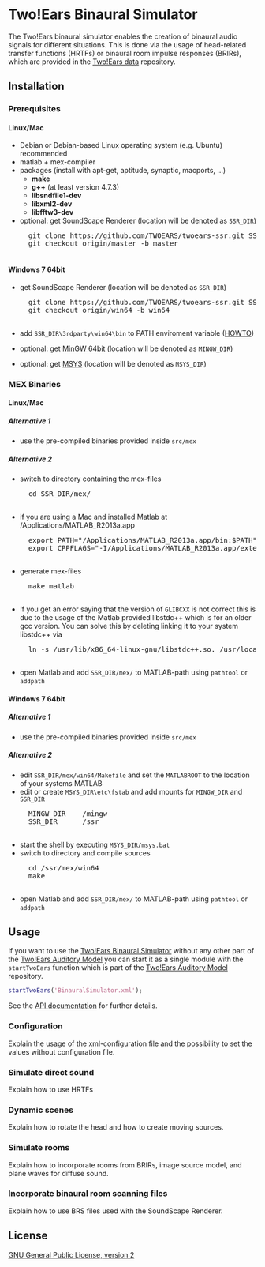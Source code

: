 Two!Ears Binaural Simulator
===========================

The Two!Ears binaural simulator enables the creation of binaural audio signals
for different situations. This is done via the usage of head-related transfer
functions (HRTFs) or binaural room impulse responses (BRIRs), which are provided
in the [Two!Ears data] repository.

## Installation

### Prerequisites

#### Linux/Mac

* Debian or Debian-based Linux operating system (e.g. Ubuntu) recommended
* matlab + mex-compiler
* packages (install with apt-get, aptitude, synaptic, macports, ...)
  	* **make**
  	* **g++** (at least version 4.7.3)
  	* **libsndfile1-dev**
	* **libxml2-dev**
	* **libfftw3-dev**
* optional: get SoundScape Renderer (location will be denoted as `SSR_DIR`)
	<pre>
	git clone https://github.com/TWOEARS/twoears-ssr.git SSR_DIR
	git checkout origin/master -b master
	</pre>

#### Windows 7 64bit

* get SoundScape Renderer (location will be denoted as `SSR_DIR`)
	<pre>
	git clone https://github.com/TWOEARS/twoears-ssr.git SSR_DIR
	git checkout origin/win64 -b win64
	</pre>
* add `SSR_DIR\3rdparty\win64\bin` to PATH enviroment variable ([HOWTO](http://www.computerhope.com/issues/ch000549.htm))

* optional: get [MinGW 64bit](http://sourceforge.net/projects/mingw-w64/files/Toolchains%20targetting%20Win64/Personal%20Builds/mingw-builds/4.8.2/threads-win32/seh/x86_64-4.8.2-release-win32-seh-rt_v3-rev4.7z/download) (location will be denoted as `MINGW_DIR`)
* optional: get [MSYS](http://sourceforge.net/projects/mingw-w64/files/External%20binary%20packages%20%28Win64%20hosted%29/MSYS%20%2832-bit%29/MSYS-20111123.zip/download) (location will be denoted as `MSYS_DIR`)

### MEX Binaries

#### Linux/Mac

##### Alternative 1
* use the pre-compiled binaries provided inside `src/mex`

##### Alternative 2
* switch to directory containing the mex-files
	<pre>
	cd SSR_DIR/mex/
	</pre>
* if you are using a Mac and installed Matlab at /Applications/MATLAB_R2013a.app
	<pre>
	export PATH="/Applications/MATLAB_R2013a.app/bin:$PATH"
	export CPPFLAGS="-I/Applications/MATLAB_R2013a.app/extern/include"
	</pre>
* generate mex-files
	<pre>
	make matlab
	</pre>
* If you get an error saying that the version of `GLIBCXX` is not correct this is due to the usage of the Matlab provided libstdc++ which is for an older gcc version. You can solve this by deleting linking it to your system libstdc++ via
	<pre>
	ln -s /usr/lib/x86_64-linux-gnu/libstdc++.so.<LIBSTDC-VERSION> /usr/local/MATLAB/MATLAB-VERSION/bin/glnxa64/libstdc++.so.6
	</pre>
* open Matlab and add `SSR_DIR/mex/` to MATLAB-path using `pathtool` or `addpath`

#### Windows 7 64bit

##### Alternative 1
* use the pre-compiled binaries provided inside `src/mex`

##### Alternative 2
* edit `SSR_DIR/mex/win64/Makefile` and set the `MATLABROOT` to the location of your systems MATLAB
* edit or create `MSYS_DIR\etc\fstab` and add mounts for `MINGW_DIR` and `SSR_DIR`
	<pre>
	MINGW_DIR    /mingw
	SSR_DIR      /ssr
	</pre>
* start the shell by executing `MSYS_DIR/msys.bat`
* switch to directory and compile sources
	<pre>
	cd /ssr/mex/win64
	make
	</pre>
* open Matlab and add `SSR_DIR/mex/` to MATLAB-path using `pathtool` or `addpath`

## Usage

If you want to use the
[Two!Ears Binaural Simulator](https://github.com/TWOEARS/binaural-simulator)
without any other part of the
[Two!Ears Auditory Model](https://github.com/TWOEARS/TwoEars)
you can start it as a single module with the
`startTwoEars` function which is part of the
[Two!Ears Auditory Model](https://github.com/TWOEARS/TwoEars) repository.

```Matlab
startTwoEars('BinauralSimulator.xml');
```

See the [API documentation] for further details.

### Configuration

Explain the usage of the xml-configuration file and the possibility to set the
values without configuration file.

### Simulate direct sound

Explain how to use HRTFs


### Dynamic scenes

Explain how to rotate the head and how to create moving sources.


### Simulate rooms

Explain how to incorporate rooms from BRIRs, image source model, and plane waves
for diffuse sound.


### Incorporate binaural room scanning files

Explain how to use BRS files used with the SoundScape Renderer.


## License

[GNU General Public License, version 2]


[API documentation]:https://twoears.github.io/binaural-simulator-doc
[Two!Ears data]:https://gitlab.tubit.tu-berlin.de/twoears/data/tree/master
[GNU General Public License, version 2]:http://www.gnu.org/licenses/gpl-2.0.html
